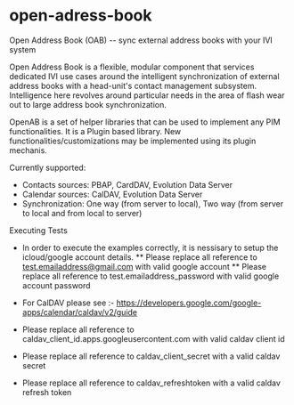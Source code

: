 # open-adress-book
Open Address Book (OAB) -- sync external address books with your IVI system

Open Address Book is a flexible, modular component that services dedicated IVI use cases around the intelligent synchronization of external address books with a head-unit's contact management subsystem. Intelligence here revolves around particular needs in the area of flash wear out to large address book synchronization.

OpenAB is a set of helper libraries that can be used to implement any PIM functionalities.
It is a Plugin based library. New functionalities/customizations may be implemented using its plugin mechanis.

Currently supported:
* Contacts sources: PBAP, CardDAV, Evolution Data Server
* Calendar sources: CalDAV, Evolution Data Server
* Synchronization: One way (from server to local), Two way (from server to local and from local to server)

Executing Tests
* In order to execute the examples correctly, it is nessisary to setup the icloud/google account details.
** Please replace all reference to  test.emailaddress@gmail.com with valid google account
** Please replace all reference to  test.emailaddress_password with valid google account password

* For CalDAV please see :- https://developers.google.com/google-apps/calendar/caldav/v2/guide
* Please replace all reference to caldav_client_id.apps.googleusercontent.com with valid caldav client id
* Please replace all reference to caldav_client_secret with a valid caldav secret
* Please replace all reference to caldav_refreshtoken  with a valid caldav refresh token

